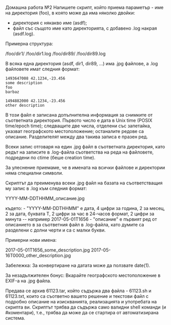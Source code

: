 Домашна работа №2
Напишете скрипт, който приема параметър - име на директория (foo), в която може да има няколко двойки:
- директория с някакво име (asdf);
- файл със същото име като директорията, с добавено .log накрая (asdf.log).

Примерна структура:

/foo/dir1/
/foo/dir1.log
/foo/dir89/
/foo/dir89.log

В всяка една директория (asdf, dir1, dir89, ...) има .jpg файлове, а .log файловете имат следния формат:

```
1493647008 42.1234,-23.456
some description
foo
barbaz

1494882000 42.1234,-23.456
other description
```

В този файл е записана допълнителна информация за снимките от съответната директория. Първото число е дата в Unix time (POSIX time/epoch time); следващите две числа, отделени със запетайка, указват географското местоположение; останалите редове са описание. Разделителят между два такива записа е празен ред.

Всеки запис отговаря на един .jpg файл в съответната директория, като редът на записите в .log-файла съответства на реда на файловете, подредени по ctime (беше creation time).

За улеснение приемаме, че в имената на всички файлове и директории няма специални символи.

Скриптът да преименува всеки .jpg файл на базата на съответстващия му запис в .log към следния формат:

YYYY-MM-DDTHHMM_описание.jpg

където:
    - "YYYY-MM-DDTHHMM" е дата, 4 цифри за година, 2 за месец, 2 за дата, буквата T, 2 цифри за час в 24-часов формат, 2 цифри за минута -- например 2017-05-01T1656
    - "описание" e първият ред от описанието в за съответния файл в .log-файла, като думите са разделени с долни черти и са с малки букви.

Примерни нови имена:

2017-05-01T1656_some_description.jpg
2017-05-16T0000_other_description.jpg

Забележка: За конвертиране на датата може да ползвате date(1).

За незадължителен бонус: Вкарайте географското местоположение в EXIF-а на .jpg файла.

Предава се архив 61123.tar, който съдържа два файла - 61123.sh и 61123.txt, които са съответно вашето решение и текстови файл с подробно описание на изискванията, реализацията и употребата на скрипта ви.
Скриптът трябва да съдържа само валидни shell команди (и #коментари), т.е., трябва да може да се стартира от автоматизирана система.